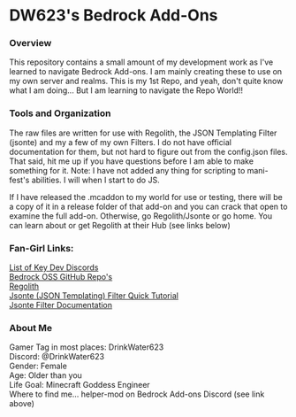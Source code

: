 # DW623's Bedrock Add-Ons

### Overview
This repository contains a small amount of my development work as I've learned to navigate Bedrock Add-ons.  I am mainly creating these to use on my own server and realms.  This is my 1st Repo, and yeah, don't quite know what I am doing... But I am learning to navigate the Repo World!!

### Tools and Organization
The raw files are written for use with Regolith, the JSON Templating Filter (jsonte) and my a few of my own Filters. I do not have official documentation for them, but not hard to figure out from the config.json files.  That said, hit me up if you have questions before I am able to make something for it.  Note: I have not added any thing for scripting to mani-fest's abilities.  I will when I start to do JS.

If I have released the .mcaddon to my world for use or testing, there will be a copy of it in a release folder of that add-on and you can crack that open to examine the full add-on.  Otherwise, go Regolith/Jsonte or go home.  You can learn about or get Regolith at their Hub (see links below)

### Fan-Girl Links:
[List of Key Dev Discords](https://wiki.bedrock.dev/discord.html)
<br>[Bedrock OSS GitHub Repo's](https://github.com/Bedrock-OSS)
<br>[Regolith](https://bedrock-oss.github.io/regolith/)
<br>[Jsonte (JSON Templating) Filter Quick Tutorial](https://mcdevkit.com/tutorial)
<br>[Jsonte Filter Documentation](https://docs.mcdevkit.com/json-templating-engine/)

### About Me
Gamer Tag in most places: DrinkWater623
<br>Discord: @DrinkWater623
<br>Gender: Female
<br>Age: Older than you
<br>Life Goal: Minecraft Goddess Engineer
<br>Where to find me... helper-mod on Bedrock Add-ons Discord (see link above)
